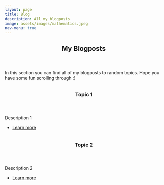 ```yaml
---
layout: page
title: Blog
description: All my blogposts
image: assets/images/mathematics.jpeg
nav-menu: true
---
```


<!-- Main -->
<div id="main">

<!-- One -->
<section id="one">
	<div class="inner">
		<header class="major">
			<h2>My Blogposts</h2>
		</header>
		<p> In this section you can find all of my blogposts to random topics. Hope you have some fun scrolling through :) </p>
	</div>
</section>

<!-- Two -->
<section id="two" class="spotlights">
	<section>
		<a href="post.html" class="image">
			<img src="{% link assets/images/mathematics.jpeg %}" alt="" data-position="center center" />
		</a>
		<div class="content">
			<div class="inner">
				<header class="major">
					<h3>Topic 1</h3>
				</header>
				<p>Description 1</p>
				<ul class="actions">
					<li><a href="post.html" class="button">Learn more</a></li>
				</ul>
			</div>
		</div>
	</section>
	<section>
		<a href="post.html" class="image">
			<img src="{% link assets/images/mathematics.jpeg %}" alt="" data-position="top center" />
		</a>
		<div class="content">
			<div class="inner">
				<header class="major">
					<h3>Topic 2</h3>
				</header>
				<p>Description 2</p>
				<ul class="actions">
					<li><a href="post.html" class="button">Learn more</a></li>
				</ul>
			</div>
		</div>
	</section>
</div>
